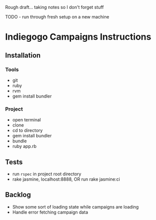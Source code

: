 Rough draft... taking notes so I don't forget stuff

TODO - run through fresh setup on a new machine

# Indiegogo Campaigns Instructions

## Installation

### Tools

- git
- ruby
- rvm
- gem install bundler

### Project

- open terminal
- clone
- cd to directory
- gem install bundler
- bundle
- ruby app.rb

## Tests

- run `rspec` in project root directory
- rake jasmine, localhost:8888, OR run rake jasmine:ci

## Backlog

- Show some sort of loading state while campaigns are loading
- Handle error fetching campaign data